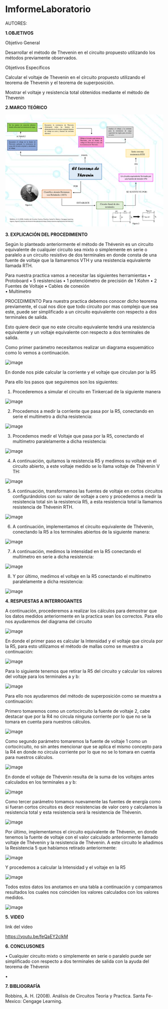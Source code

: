 # ImformeLaboratorio

AUTORES:


**1.OBJETIVOS** 

Objetivo General

Desarrollar el método de Thevenin en el circuito propuesto utilizando los métodos previamente observados.


Objetivos Específicos

Calcular el voltaje de Thevenin en el circuito propuesto utilizando el teorema de Thevenin y el teorema de superposición.

Mostrar el voltaje y resistencia total obtenidos mediante el método de Thevenin

**2.MARCO TEÓRICO**

 ![](https://github.com/Anabeltoapanta/LABORATORIO-5/blob/main/marco%20teorico%20labo%205.png)


**3. EXPLICACIÓN DEL PROCEDIMIENTO**

Según lo planteado anteriormente el método de Thévenin es un circuito equivalente de cualquier circuito sea mixto o simplemente en serie o paralelo a un circuito resistivo de dos terminales en donde consta de una fuente de voltaje que la llamaremos VTH y una resistencia equivalente llamada RTH.

Para nuestra practica vamos a necesitar las siguientes herramientas
•	Protoboard 
•	5 resistencias
•	1 potenciómetro de precisión de 1 Kohm
•	2 Fuentes de Voltaje
•	Cables de conexión  
•	Multímetro

PROCEDIMIENTO
Para nuestra practica debemos conocer dicho teorema previamente, el cual nos dice que todo circuito por mas complejo que sea este, puede ser simplificado a un circuito equivalente con respecto a dos terminales de salida.

Esto quiere decir que no este circuito equivalente tendrá una resistencia equivalente y un voltaje equivalente con respecto a dos terminales de salida.

Como primer parámetro necesitamos realizar un diagrama esquemático como lo vemos a continuación.

![image](https://user-images.githubusercontent.com/85134094/127005331-f2f3c25f-69da-4451-9f1b-2aa301bdcfa3.png)

En donde nos pide calcular la corriente y el voltaje que circulan por la R5

Para ello los pasos que seguiremos son los siguientes:

1)	Procederemos a simular el circuito en Tinkercad de la siguiente manera 

![image](https://user-images.githubusercontent.com/85134094/127005417-9c510236-dc13-4a68-ab4d-694a990d3a5d.png)

2)	Procedemos a medir la corriente que pasa por la R5, conectando en serie el multímetro a dicha resistencia:

![image](https://user-images.githubusercontent.com/85134094/127005462-d29bedca-33a5-4f46-8c17-6c84fd84c6ed.png)

3)	Procedemos medir el Voltaje que pasa por la R5, conectando el multímetro paralelamente a dicha resistencia:

![image](https://user-images.githubusercontent.com/85134094/127005478-abd9fac4-13e5-46cc-9851-3b7219d4a98f.png)

4)	A continuación, quitamos la resistencia R5 y medimos su voltaje en el circuito abierto, a este voltaje medido se lo llama voltaje de Thévenin V TH:

![image](https://user-images.githubusercontent.com/85134094/127005495-c04db0c5-f0d2-4245-a1db-22ca2de693d1.png)

5)	A continuación, transformamos las fuentes de voltaje en cortos circuitos configurándolos con su valor de voltaje a cero y procedemos a medir la resistencia total sin la resistencia R5, a esta resistencia total la llamamos resistencia de Thévenin RTH.

![image](https://user-images.githubusercontent.com/85134094/127005533-e6a254ea-47c6-48b8-8fb1-136e8b977ef5.png)

6)	A continuación, implementamos el circuito equivalente de Thévenin, conectando la R5 a los terminales abiertos de la siguiente manera:

![image](https://user-images.githubusercontent.com/85134094/127005554-29350114-b8fe-44a0-af91-6d0c52607c9e.png)

7)	A continuación, medimos la intensidad en la R5 conectando el multímetro en serie a dicha resistencia:

![image](https://user-images.githubusercontent.com/85134094/127005578-65890fe9-faef-49dc-a0ac-c384a236db8c.png)

8)	Y por último, medimos el voltaje en la R5 conectando el multímetro paralelamente a dicha resistencia:

![image](https://user-images.githubusercontent.com/85134094/127005604-1dea5f04-5f46-4cf5-b462-adbd04d8a24c.png)

**4. RESPUESTAS A INTERROGANTES**

A continuación, procederemos a realizar los cálculos para demostrar que los datos medidos anteriormente en la practica sean los correctos. 
Para ello nos ayudaremos del diagrama del circuito

![image](https://user-images.githubusercontent.com/85134094/127005670-2b1478d8-e438-44f7-9ab4-07a95c53fe67.png)

En donde el primer paso es calcular la Intensidad y el voltaje que circula por la R5, para esto utilizamos el método de mallas como se muestra a continuación: 

![image](https://user-images.githubusercontent.com/85134094/127005685-4d03e749-f485-4248-9941-fd90063fc912.png)

Para lo siguiente tenemos que retirar la R5 del circuito y calcular los valores del voltaje para los terminales a y b:

![image](https://user-images.githubusercontent.com/85134094/127005730-06126016-4bbb-4783-a016-70595769505f.png)

Para ello nos ayudaremos del método de superposición como se muestra a continuación:

Primero tomaremos como un cortocircuito la fuente de voltaje 2, cabe destacar que por la R4 no circula ninguna corriente por lo que no se la tomara en cuenta para nuestros cálculos.

![image](https://user-images.githubusercontent.com/85134094/127005760-bb6a2dc1-9820-496c-8d96-28217a47ff3a.png)

Como segundo parámetro tomaremos la fuente de voltaje 1 como un cortocircuito, no sin antes mencionar que se aplica el mismo concepto para la R4 en donde no circula corriente por lo que no se lo tomara en cuenta para nuestros cálculos.

![image](https://user-images.githubusercontent.com/85134094/127005793-ee70353d-8beb-4b9f-8f7a-87cd31c573b5.png)

En donde el voltaje de Thévenin resulta de la suma de los voltajes antes calculados en los terminales a y b:

![image](https://user-images.githubusercontent.com/85134094/127005819-7ad60227-d361-442b-bb4a-f3410162b1ed.png)

Como tercer parámetro tomamos nuevamente las fuentes de energía como si fueran cortos circuitos es decir resistencias de valor cero y calculamos la resistencia total y esta resistencia será la resistencia de Thévenin.

![image](https://user-images.githubusercontent.com/85134094/127005840-a1909634-43fd-4981-b2e8-aaaa459e7442.png)

Por último, implementamos el circuito equivalente de Thévenin, en donde tenemos la fuente de voltaje con el valor calculado anteriormente llamado voltaje de Thévenin y la resistencia de Thévenin. A este circuito le añadimos la Resistencia 5 que habíamos retirado anteriormente:

![image](https://user-images.githubusercontent.com/85134094/127005867-5895ff4e-1759-4413-ab30-91698127e233.png)

Y procedemos a calcular la Intensidad y el voltaje en la R5 

![image](https://user-images.githubusercontent.com/85134094/127005905-9d4680f9-c445-4b2f-819c-bf16cd9bec63.png)

Todos estos datos los anotamos en una tabla a continuación y comparamos resultados los cuales nos coinciden los valores calculados con los valores medidos.

![image](https://user-images.githubusercontent.com/85134094/127005996-3905d826-49f4-4db2-bf2f-a905931aed44.png)

**5. VIDEO**

link del video 


https://youtu.be/feQaEY2clkM

**6. CONCLUSONES**
 
 •	Cualquier circuito mixto o simplemente en serie o paralelo puede ser simplificado con respecto a dos terminales de salida con la ayuda del teorema de Thévenin
 
 •	
 
 

**7. BIBLIOGRAFÍA**

Robbins, A. H. (2008). Análisis de Circuitos Teoria y Practica. Santa Fe-Mexico: Cengage Learning.


